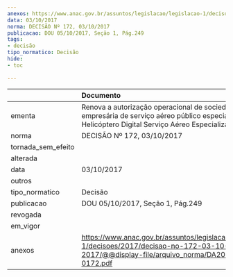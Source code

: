 ```yaml
---
anexos: https://www.anac.gov.br/assuntos/legislacao/legislacao-1/decisoes/2017/decisao-no-172-03-10-2017/@@display-file/arquivo_norma/DA2017-0172.pdf
data: 03/10/2017
norma: DECISÃO Nº 172, 03/10/2017
publicacao: DOU 05/10/2017, Seção 1, Pág.249
tags:
- decisão
tipo_normatico: Decisão
hide: 
- toc 
 
---
```


|                    | Documento                                                                                                                                               |
|:-------------------|:--------------------------------------------------------------------------------------------------------------------------------------------------------|
| ementa             | Renova a autorização operacional de sociedade empresária de serviço aéreo público especializado - Helicóptero Digital Serviço Aéreo Especializado Ltda. |
| norma              | DECISÃO Nº 172, 03/10/2017                                                                                                                              |
| tornada_sem_efeito |                                                                                                                                                         |
| alterada           |                                                                                                                                                         |
| data               | 03/10/2017                                                                                                                                              |
| outros             |                                                                                                                                                         |
| tipo_normatico     | Decisão                                                                                                                                                 |
| publicacao         | DOU 05/10/2017, Seção 1, Pág.249                                                                                                                        |
| revogada           |                                                                                                                                                         |
| em_vigor           |                                                                                                                                                         |
| anexos             | https://www.anac.gov.br/assuntos/legislacao/legislacao-1/decisoes/2017/decisao-no-172-03-10-2017/@@display-file/arquivo_norma/DA2017-0172.pdf           |